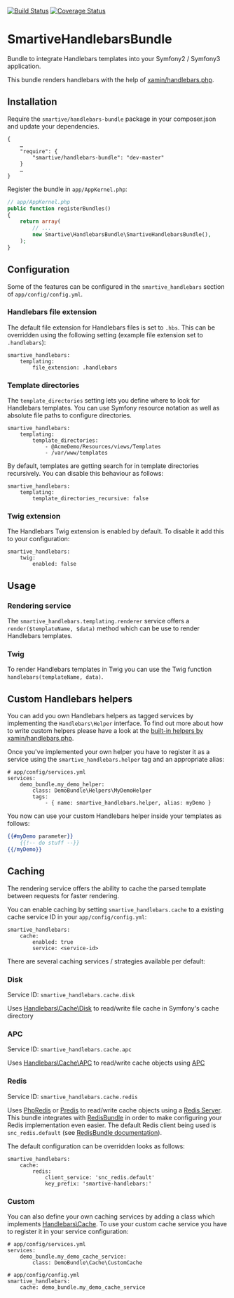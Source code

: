 [![Build Status](https://travis-ci.org/smartive/SmartiveHandlebarsBundle.svg?branch=master)](https://travis-ci.org/smartive/SmartiveHandlebarsBundle)
[![Coverage Status](https://coveralls.io/repos/smartive/SmartiveHandlebarsBundle/badge.svg?branch=master&service=github)](https://coveralls.io/github/smartive/SmartiveHandlebarsBundle?branch=master)

# SmartiveHandlebarsBundle

Bundle to integrate Handlebars templates into your Symfony2 / Symfony3 application.

This bundle renders handlebars with the help of [xamin/handlebars.php](https://github.com/XaminProject/handlebars.php).

## Installation

Require the `smartive/handlebars-bundle` package in your composer.json and update your dependencies.

```
{
    …
    "require": {
        "smartive/handlebars-bundle": "dev-master"
    }
    …
}
```

Register the bundle in `app/AppKernel.php`:

```php
// app/AppKernel.php
public function registerBundles()
{
    return array(
        // ...
        new Smartive\HandlebarsBundle\SmartiveHandlebarsBundle(),
    );
}
```

## Configuration

Some of the features can be configured in the ``smartive_handlebars`` section of `app/config/config.yml`.

### Handlebars file extension

The default file extension for Handlebars files is set to `.hbs`. 
This can be overridden using the following setting (example file extension set to `.handlebars`):

```
smartive_handlebars:
    templating:
        file_extension: .handlebars
```

### Template directories

The `template_directories` setting lets you define where to look for Handlebars templates.
You can use Symfony resource notation as well as absolute file paths to configure directories.


```
smartive_handlebars:
    templating:
        template_directories:
            - @AcmeDemo/Resources/views/Templates
            - /var/www/templates
```

By default, templates are getting search for in template directories recursively.
You can disable this behaviour as follows:

```
smartive_handlebars:
    templating:
        template_directories_recursive: false
```

### Twig extension

The Handlebars Twig extension is enabled by default. To disable it add this to your configuration:

```
smartive_handlebars:
    twig:
        enabled: false
```

## Usage

### Rendering service
The `smartive_handlebars.templating.renderer` service offers a `render($templateName, $data)` method which can be use to render Handlebars templates.

### Twig
To render Handlebars templates in Twig you can use the Twig function `handlebars(templateName, data)`.

## Custom Handlebars helpers
You can add you own Handlebars helpers as tagged services by implementing the `Handlebars\Helper` interface. To find out more about how to write custom helpers please have a look at the [built-in helpers by xamin/handlebars.php](https://github.com/XaminProject/handlebars.php/tree/master/src/Handlebars/Helper).

Once you've implemented your own helper you have to register it as a service using the `smartive_handlebars.helper` tag and an appropriate alias:

```
# app/config/services.yml
services:
    demo_bundle.my_demo_helper:
        class: DemoBundle\Helpers\MyDemoHelper
        tags:
            - { name: smartive_handlebars.helper, alias: myDemo }
```

You now can use your custom Handlebars helper inside your templates as follows:

```handlebars
{{#myDemo parameter}}
    {{!-- do stuff --}}
{{/myDemo}}
```

## Caching

The rendering service offers the ability to cache the parsed template between requests for faster rendering.

You can enable caching by setting `smartive_handlebars.cache` to a existing cache service ID in your `app/config/config.yml`:

```
smartive_handlebars:
    cache:
        enabled: true
        service: <service-id>
```

There are several caching services / strategies available per default:

### Disk

Service ID: `smartive_handlebars.cache.disk`

Uses [Handlebars\Cache\Disk](https://github.com/XaminProject/handlebars.php/blob/master/src/Handlebars/Cache/Disk.php) to read/write file cache in Symfony's cache directory

### APC

Service ID: `smartive_handlebars.cache.apc`

Uses [Handlebars\Cache\APC](https://github.com/XaminProject/handlebars.php/blob/master/src/Handlebars/Cache/APC.php) to read/write cache objects using [APC](http://php.net/manual/en/book.apc.php)

### Redis

Service ID: `smartive_handlebars.cache.redis`

Uses [PhpRedis](https://github.com/phpredis/phpredis) or [Predis](https://github.com/nrk/predis) to read/write cache objects using a [Redis Server](http://redis.io/). 
This bundle integrates with [RedisBundle](https://github.com/snc/SncRedisBundle) in order to make configuring your Redis implementation even easier. 
The default Redis client being used is `snc_redis.default` (see [RedisBundle documentation](https://github.com/snc/SncRedisBundle/blob/master/Resources/doc/index.md#usage)).

The default configuration can be overridden looks as follows:

```
smartive_handlebars:
    cache:
        redis:
            client_service: 'snc_redis.default'
            key_prefix: 'smartive-handlebars:'
```

### Custom

You can also define your own caching services by adding a class which implements [Handlebars\Cache](https://github.com/XaminProject/handlebars.php/blob/master/src/Handlebars/Cache.php). 
To use your custom cache service you have to register it in your service configuration:

```
# app/config/services.yml
services:
    demo_bundle.my_demo_cache_service:
        class: DemoBundle\Cache\CustomCache
```

```
# app/config/config.yml
smartive_handlebars:
    cache: demo_bundle.my_demo_cache_service
```
